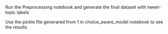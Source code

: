 Run the Preprocessing notebook and generate the final dataset with tweet-topic labels


Use the pickle file generared from 1 in choice_aware_model notebook to see the results
